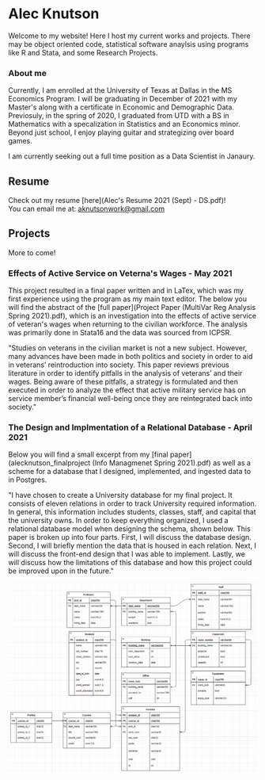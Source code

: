 # Alec Knutson

Welcome to my website! Here I host my current works and projects. There may be object oriented code, statistical software anaylsis using programs like R and Stata, and some Research Projects.

### About me
Currently, I am enrolled at the University of Texas at Dallas in the MS Economics Program.  I will be graduating in December of 2021 with my Master's along with a certificate in Economic and Demographic Data.  Previosuly, in the spring of 2020, I graduated from UTD with a BS in Mathematics with a specalization in Statistics and an Economics minor.  Beyond just school, I enjoy playing guitar and strategizing over board games.

I am currently seeking out a full time position as a Data Scientist in Janaury.

## Resume
Check out my resume [here](Alec's Resume 2021 (Sept) - DS.pdf)! \
You can email me at: aknutsonwork@gmail.com

## Projects
More to come!

### Effects of Active Service on Veterna's Wages - May 2021
This project resulted in a final paper written and in LaTex, which was my first experience using the program as my main text editor.  The below you will find the abstract of the [full paper](Project Paper (MultiVar Reg Analysis Spring 2021).pdf), which is an investigation into the effects of active service of veteran's wages when returning to the civilian workforce.  The analysis was primarily done in Stata16 and the data was sourced from ICPSR.

"Studies on veterans in the civilian market is not a new subject. However, many advances have been made in both politics and society in order to aid in veterans’ reintroduction into society. This paper reviews previous literature in order to identify pitfalls in the analysis of veterans’ and their wages. Being aware of these pitfalls, a strategy is formulated and then executed in order to analyze the effect that active military service has on service member’s financial well-being once they are reintegrated back into society."


### The Design and Implmentation of a Relational Database - April 2021
Below you will find a small excerpt from my [final paper](alecknutson_finalproject (Info Managmenet Spring 2021).pdf) as well as a scheme for a database that I designed, implemented, and ingested data to in Postgres.

"I have chosen to create a University database for my final project.  It consists of eleven relations in order to track University required information.  In general, this information includes students, classes, staff, and capital that the university owns.  In order to keep everything organized, I used a relational database model when designing the schema, shown below.  This paper is broken up into four parts.  First, I will discuss the database design.  Second, I will briefly mention the data that is housed in each relation.  Next, I will discuss the front-end design that I was able to implement.  Lastly, we will discuss how the limitations of this database and how this project could be improved upon in the future."

<img src="v6.PNG" alt="drawing" width="600"/>
